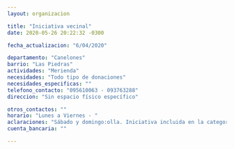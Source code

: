 ```yaml
---
layout: organizacion

title: "Iniciativa vecinal"
date: 2020-05-26 20:22:32 -0300

fecha_actualizacion: "6/04/2020"

departamento: "Canelones"
barrio: "Las Piedras"
actividades: "Merienda"
necesidades: "Todo tipo de donaciones"
necesidades_especificas: ""
telefono_contacto: "095610063 - 093763288"
direccion: "Sin espacio físico específico"

otros_contactos: ""
horario: "Lunes a Viernes - "
aclaraciones: "Sábado y domingo:olla. Iniciativa incluida en la categoría \"olla\" de esta página. También arman canastas"
cuenta_bancaria: ""

---
```

